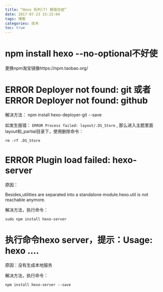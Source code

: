 ```yaml
---
title: “Hexo 系列(7) 报错总结”
date: 2017-07-23 15:15:04
tags: 博客
categories: 技术
toc: true
---
```

# npm install hexo --no-optional不好使

更换npm淘宝镜像https://npm.taobao.org/

# ERROR Deployer not found: git 或者 ERROR Deployer not found: github

解决方法： npm install hexo-deployer-git --save

如发生报错： `ERROR Process failed: layout/.DS_Store` , 那么进入主题里面layout和_partial目录下，使用删除命令：

`rm -rf .DS_Store`

# ERROR Plugin load failed: hexo-server

原因：

Besides,utilities are separated into a standalone module.hexo.util is not reachable anymore.

解决方法，执行命令：

`sudo npm install hexo-server`

# 执行命令hexo server，提示：Usage: hexo ....

原因：没有生成本地服务

解决方法，执行命令：

`npm install hexo-server --save`

